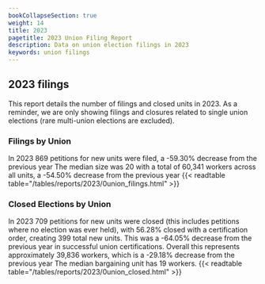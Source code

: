```yaml
---
bookCollapseSection: true
weight: 14
title: 2023
pagetitle: 2023 Union Filing Report
description: Data on union election filings in 2023
keywords: union filings
---
```


## 2023 filings

This report details the number of filings and closed units in 2023. As a reminder, we are only showing filings and closures related to single union elections (rare multi-union elections are excluded).

### Filings by Union
In 2023 869 petitions for new units were filed, a -59.30% decrease from the previous year The median size was 20 with a total of 60,341 workers across all units, a -54.50% decrease from the previous year
{{< readtable table="/tables/reports/2023/0union_filings.html" >}}

### Closed Elections by Union
In 2023 709 petitions for new units were closed (this includes petitions where no election was ever held), with 56.28% closed with a certification order, creating 399 total new units. This was a -64.05% decrease from the previous year in successful union certifications. Overall this represents approximately 39,836 workers, which is a -29.18% decrease from the previous year The median bargaining unit has 19 workers.
{{< readtable table="/tables/reports/2023/0union_closed.html" >}}

